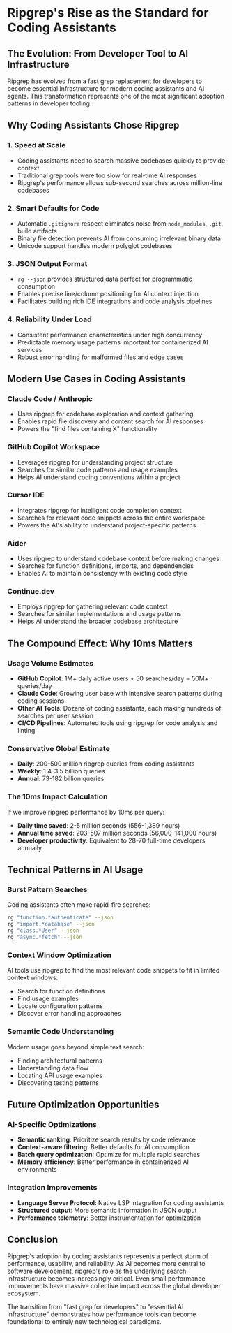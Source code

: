 # Ripgrep's Rise as the Standard for Coding Assistants

## The Evolution: From Developer Tool to AI Infrastructure

Ripgrep has evolved from a fast grep replacement for developers to become essential infrastructure for modern coding assistants and AI agents. This transformation represents one of the most significant adoption patterns in developer tooling.

## Why Coding Assistants Chose Ripgrep

### 1. **Speed at Scale**
- Coding assistants need to search massive codebases quickly to provide context
- Traditional grep tools were too slow for real-time AI responses
- Ripgrep's performance allows sub-second searches across million-line codebases

### 2. **Smart Defaults for Code**
- Automatic `.gitignore` respect eliminates noise from `node_modules`, `.git`, build artifacts
- Binary file detection prevents AI from consuming irrelevant binary data
- Unicode support handles modern polyglot codebases

### 3. **JSON Output Format**
- `rg --json` provides structured data perfect for programmatic consumption
- Enables precise line/column positioning for AI context injection
- Facilitates building rich IDE integrations and code analysis pipelines

### 4. **Reliability Under Load**
- Consistent performance characteristics under high concurrency
- Predictable memory usage patterns important for containerized AI services
- Robust error handling for malformed files and edge cases

## Modern Use Cases in Coding Assistants

### **Claude Code / Anthropic**
- Uses ripgrep for codebase exploration and context gathering
- Enables rapid file discovery and content search for AI responses
- Powers the "find files containing X" functionality

### **GitHub Copilot Workspace**
- Leverages ripgrep for understanding project structure
- Searches for similar code patterns and usage examples
- Helps AI understand coding conventions within a project

### **Cursor IDE**
- Integrates ripgrep for intelligent code completion context
- Searches for relevant code snippets across the entire workspace
- Powers the AI's ability to understand project-specific patterns

### **Aider**
- Uses ripgrep to understand codebase context before making changes
- Searches for function definitions, imports, and dependencies
- Enables AI to maintain consistency with existing code style

### **Continue.dev**
- Employs ripgrep for gathering relevant code context
- Searches for similar implementations and usage patterns
- Helps AI understand the broader codebase architecture

## The Compound Effect: Why 10ms Matters

### **Usage Volume Estimates**
- **GitHub Copilot**: 1M+ daily active users × 50 searches/day = 50M+ queries/day
- **Claude Code**: Growing user base with intensive search patterns during coding sessions
- **Other AI Tools**: Dozens of coding assistants, each making hundreds of searches per user session
- **CI/CD Pipelines**: Automated tools using ripgrep for code analysis and linting

### **Conservative Global Estimate**
- **Daily**: 200-500 million ripgrep queries from coding assistants
- **Weekly**: 1.4-3.5 billion queries
- **Annual**: 73-182 billion queries

### **The 10ms Impact Calculation**
If we improve ripgrep performance by 10ms per query:
- **Daily time saved**: 2-5 million seconds (556-1,389 hours)
- **Annual time saved**: 203-507 million seconds (56,000-141,000 hours)
- **Developer productivity**: Equivalent to 28-70 full-time developers annually

## Technical Patterns in AI Usage

### **Burst Pattern Searches**
Coding assistants often make rapid-fire searches:
```bash
rg "function.*authenticate" --json
rg "import.*database" --json  
rg "class.*User" --json
rg "async.*fetch" --json
```

### **Context Window Optimization**
AI tools use ripgrep to find the most relevant code snippets to fit in limited context windows:
- Search for function definitions
- Find usage examples
- Locate configuration patterns
- Discover error handling approaches

### **Semantic Code Understanding**
Modern usage goes beyond simple text search:
- Finding architectural patterns
- Understanding data flow
- Locating API usage examples
- Discovering testing patterns

## Future Optimization Opportunities

### **AI-Specific Optimizations**
- **Semantic ranking**: Prioritize search results by code relevance
- **Context-aware filtering**: Better defaults for AI consumption
- **Batch query optimization**: Optimize for multiple rapid searches
- **Memory efficiency**: Better performance in containerized AI environments

### **Integration Improvements**
- **Language Server Protocol**: Native LSP integration for coding assistants
- **Structured output**: More semantic information in JSON output
- **Performance telemetry**: Better instrumentation for optimization

## Conclusion

Ripgrep's adoption by coding assistants represents a perfect storm of performance, usability, and reliability. As AI becomes more central to software development, ripgrep's role as the underlying search infrastructure becomes increasingly critical. Even small performance improvements have massive collective impact across the global developer ecosystem.

The transition from "fast grep for developers" to "essential AI infrastructure" demonstrates how performance tools can become foundational to entirely new technological paradigms.
